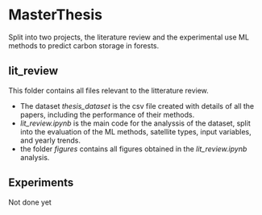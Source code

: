 # MasterThesis
Split into two projects, the literature review and the experimental use ML methods to predict carbon storage in forests.

## lit_review
This folder contains all files relevant to the litterature review. 
- The dataset *thesis_dataset* is the csv file created with details of all the papers, including the performance of their methods.
- *lit_review.ipynb* is the main code for the analyssis of the dataset, split into the evaluation of the ML methods, satellite types, input variables, and yearly trends.
- the folder *figures* contains all figures obtained in the *lit_review.ipynb* analysis.

## Experiments
Not done yet